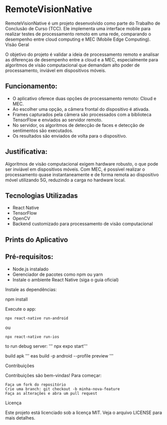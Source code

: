 # RemoteVisionNative
RemoteVisionNative é um projeto desenvolvido como parte do Trabalho de Conclusão de Curso (TCC). Ele implementa uma interface mobile para realizar testes de processamento remoto em uma rede, comparando o desempenho entre cloud computing e MEC (Mobile Edge Computing).
Visão Geral

O objetivo do projeto é validar a ideia de processamento remoto e analisar as diferenças de desempenho entre a cloud e a MEC, especialmente para algoritmos de visão computacional que demandam alto poder de processamento, inviável em dispositivos móveis.

## Funcionamento:
- O aplicativo oferece duas opções de processamento remoto: Cloud e MEC.
- Ao escolher uma opção, a câmera frontal do dispositivo é ativada.
- Frames capturados pela câmera são processados com a biblioteca TensorFlow e enviados ao servidor remoto.
- No servidor, os algoritmos de detecção de faces e detecção de sentimentos são executados.
- Os resultados são enviados de volta para o dispositivo.

## Justificativa:
  Algoritmos de visão computacional exigem hardware robusto, o que pode ser inviável em dispositivos móveis. Com MEC, é possível realizar o processamento quase instantaneamente e de forma remota ao dispositivo móvel utilizando 5G, reduzindo a carga no hardware local.
## Tecnologias Utilizadas

- React Native
- TensorFlow
- OpenCV
- Backend customizado para processamento de visão computacional

## Prints do Aplicativo



## Pré-requisitos:
  - Node.js instalado
  - Gerenciador de pacotes como npm ou yarn
  - Instale o ambiente React Native (siga o guia oficial)

Instale as dependências:

npm install  

Execute o app:

    npx react-native run-android  

ou

    npx react-native run-ios  


to run debug server:
''' npx expo start'''

build apk
''' eas build -p android --profile preview '''

Contribuições

Contribuições são bem-vindas! Para começar:

    Faça um fork do repositório
    Crie uma branch: git checkout -b minha-nova-feature
    Faça as alterações e abra um pull request

Licença

Este projeto está licenciado sob a licença MIT. Veja o arquivo LICENSE para mais detalhes.


